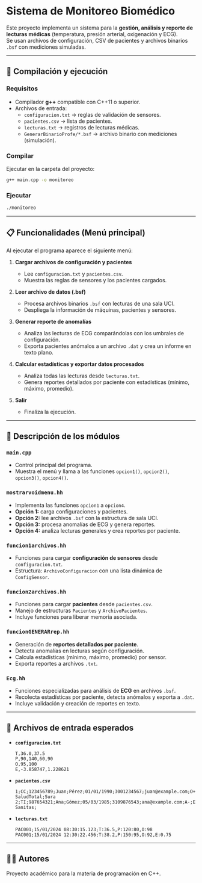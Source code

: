 # Sistema de Monitoreo Biomédico

Este proyecto implementa un sistema para la **gestión, análisis y reporte de lecturas médicas** (temperatura, presión arterial, oxigenación y ECG).  
Se usan archivos de configuración, CSV de pacientes y archivos binarios `.bsf` con mediciones simuladas.

---

## 🚀 Compilación y ejecución

### Requisitos
- Compilador **g++** compatible con C++11 o superior.
- Archivos de entrada:
  - `configuracion.txt` → reglas de validación de sensores.
  - `pacientes.csv` → lista de pacientes.
  - `lecturas.txt` → registros de lecturas médicas.
  - `GenerarBinarioProfe/*.bsf` → archivo binario con mediciones (simulación).

### Compilar
Ejecutar en la carpeta del proyecto:

```bash
g++ main.cpp -o monitoreo
```

### Ejecutar
```bash
./monitoreo
```

---

## 📋 Funcionalidades (Menú principal)

Al ejecutar el programa aparece el siguiente menú:

1. **Cargar archivos de configuración y pacientes**  
   - Lee `configuracion.txt` y `pacientes.csv`.  
   - Muestra las reglas de sensores y los pacientes cargados.

2. **Leer archivo de datos (.bsf)**  
   - Procesa archivos binarios `.bsf` con lecturas de una sala UCI.  
   - Despliega la información de máquinas, pacientes y sensores.

3. **Generar reporte de anomalías**  
   - Analiza las lecturas de ECG comparándolas con los umbrales de configuración.  
   - Exporta pacientes anómalos a un archivo `.dat` y crea un informe en texto plano.

4. **Calcular estadísticas y exportar datos procesados**  
   - Analiza todas las lecturas desde `lecturas.txt`.  
   - Genera reportes detallados por paciente con estadísticas (mínimo, máximo, promedio).  

5. **Salir**  
   - Finaliza la ejecución.

---

## 📂 Descripción de los módulos

### `main.cpp`
- Control principal del programa.  
- Muestra el menú y llama a las funciones `opcion1()`, `opcion2()`, `opcion3()`, `opcion4()`.

### `mostrarvoidmenu.hh`
- Implementa las funciones `opcion1` a `opcion4`.  
- **Opción 1:** carga configuraciones y pacientes.  
- **Opción 2:** lee archivos `.bsf` con la estructura de sala UCI.  
- **Opción 3:** procesa anomalías de ECG y genera reportes.  
- **Opción 4:** analiza lecturas generales y crea reportes por paciente.

### `funcion1archivos.hh`
- Funciones para cargar **configuración de sensores** desde `configuracion.txt`.  
- Estructura: `ArchivoConfiguracion` con una lista dinámica de `ConfigSensor`.

### `funcion2archivos.hh`
- Funciones para cargar **pacientes** desde `pacientes.csv`.  
- Manejo de estructuras `Pacientes` y `ArchivoPacientes`.  
- Incluye funciones para liberar memoria asociada.

### `funcionGENERARrep.hh`
- Generación de **reportes detallados por paciente**.  
- Detecta anomalías en lecturas según configuración.  
- Calcula estadísticas (mínimo, máximo, promedio) por sensor.  
- Exporta reportes a archivos `.txt`.

### `Ecg.hh`
- Funciones especializadas para análisis de **ECG** en archivos `.bsf`.  
- Recolecta estadísticas por paciente, detecta anómalos y exporta a `.dat`.  
- Incluye validación y creación de reportes en texto.

---

## 📑 Archivos de entrada esperados

- **`configuracion.txt`**  
  ```
  T,36.0,37.5
  P,90,140,60,90
  O,95,100
  E,-3.858747,1.228621
  ```

- **`pacientes.csv`**  
  ```
  1;CC;123456789;Juan;Pérez;01/01/1990;3001234567;juan@example.com;O+;EPS SaludTotal;Sura
  2;TI;987654321;Ana;Gómez;05/03/1985;3109876543;ana@example.com;A-;EPS Sanitas;
  ```

- **`lecturas.txt`**  
  ```
  PAC001;15/01/2024 08:30:15.123;T:36.5,P:120:80,O:98
  PAC001;15/01/2024 12:30:22.456;T:38.2,P:150:95,O:92,E:0.75
  ```

---

## 👨‍💻 Autores
Proyecto académico para la materia de programación en C++.
